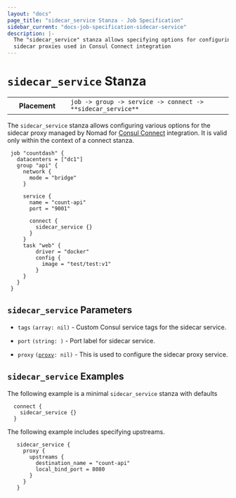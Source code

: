 ```yaml
---
layout: "docs"
page_title: "sidecar_service Stanza - Job Specification"
sidebar_current: "docs-job-specification-sidecar-service"
description: |-
  The "sidecar_service" stanza allows specifying options for configuring
  sidecar proxies used in Consul Connect integration
---
```


# `sidecar_service` Stanza

<table class="table table-bordered table-striped">
  <tr>
    <th width="120">Placement</th>
    <td>
      <code>job -> group -> service -> connect -> **sidecar_service** </code>
    </td>
  </tr>
</table>

The `sidecar_service` stanza allows configuring various options for the sidecar
proxy managed by Nomad for [Consul
Connect](/guides/integrations/consul-connect/index.html) integration.  It is
valid only within the context of a connect stanza.

```hcl
 job "countdash" {
   datacenters = ["dc1"]
   group "api" {
     network {
       mode = "bridge"
     }

     service {
       name = "count-api"
       port = "9001"

       connect {
         sidecar_service {}
       }
     }
     task "web" {
         driver = "docker"
         config {
           image = "test/test:v1"
         }
     }
   }
 }

```

## `sidecar_service` Parameters

- `tags` <code>(array<string>: nil)</code> - Custom Consul service tags for the sidecar service.

- `port` `(string: )` - Port label for sidecar service.

- `proxy` <code>([proxy][]: nil)</code> - This is used to configure the sidecar proxy service.


## `sidecar_service` Examples

The following example is a minimal `sidecar_service` stanza with defaults

```hcl
  connect {
    sidecar_service {}
  }
```

The following example includes specifying upstreams.

```hcl
   sidecar_service {
     proxy {
       upstreams {
         destination_name = "count-api"
         local_bind_port = 8080
       }
     }
   }

 ```

[job]: /docs/job-specification/job.html "Nomad job Job Specification"
[group]: /docs/job-specification/group.html "Nomad group Job Specification"
[task]: /docs/job-specification/task.html "Nomad task Job Specification"
[interpolation]: /docs/runtime/interpolation.html "Nomad interpolation"
[sidecar_service]: /docs/job-specification/sidecar_service.html "Nomad sidecar service Specification"
[proxy]: /docs/job-specification/proxy.html "Nomad sidecar proxy config Specification"
